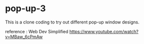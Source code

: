 # pop-up-3

This is a clone coding to try out different pop-up window designs.

reference : Web Dev Simplified
https://www.youtube.com/watch?v=MBaw_6cPmAw